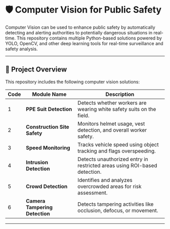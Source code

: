# 🛡️ Computer Vision for Public Safety

Computer Vision can be used to enhance public safety by automatically detecting and alerting authorities to potentially dangerous situations in real-time. This repository contains multiple Python-based solutions powered by YOLO, OpenCV, and other deep learning tools for real-time surveillance and safety analysis.

---

## 🚀 Project Overview

This repository includes the following computer vision solutions:

| Code | Module Name                     | Description                                                                 |
|------|----------------------------------|-----------------------------------------------------------------------------|
| 1    | **PPE Suit Detection**           | Detects whether workers are wearing white safety suits on the field.       |
| 2    | **Construction Site Safety**     | Monitors helmet usage, vest detection, and overall worker safety.          |
| 3    | **Speed Monitoring**             | Tracks vehicle speed using object tracking and flags overspeeding.         |
| 4    | **Intrusion Detection**          | Detects unauthorized entry in restricted areas using ROI-based detection.  |
| 5    | **Crowd Detection**              | Identifies and analyzes overcrowded areas for risk assessment.             |
| 6    | **Camera Tampering Detection**   | Detects tampering activities like occlusion, defocus, or movement.         |

---

